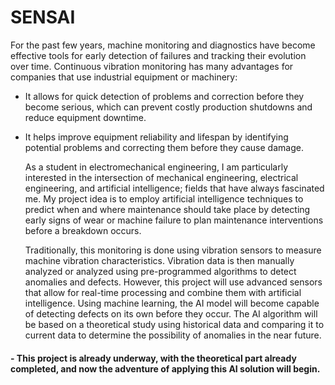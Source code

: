 # SENSAI

   For the past few years, machine monitoring and diagnostics have become effective tools for early detection of failures and tracking their evolution over time. Continuous vibration monitoring has many advantages for companies that use industrial equipment or machinery:
- It allows for quick detection of problems and correction before they become serious, which can prevent costly production shutdowns and reduce equipment downtime.
- It helps improve equipment reliability and lifespan by identifying potential problems and correcting them before they cause damage.

   As a student in electromechanical engineering, I am particularly interested in the intersection of mechanical engineering, electrical engineering, and artificial intelligence; fields that have always fascinated me. My project idea is to employ artificial intelligence techniques to predict when and where maintenance should take place by detecting early signs of wear or machine failure to plan maintenance interventions before a breakdown occurs.
   
   Traditionally, this monitoring is done using vibration sensors to measure machine vibration characteristics. Vibration data is then manually analyzed or analyzed using pre-programmed algorithms to detect anomalies and defects. However, this project will use advanced sensors that allow for real-time processing and combine them with artificial intelligence. 
   Using machine learning, the AI model will become capable of detecting defects on its own before they occur. The AI algorithm will be based on a theoretical study using historical data and comparing it to current data to determine the possibility of anomalies in the near future.
   
####  - This project is already underway, with the theoretical part already completed, and now the adventure of applying this AI solution will begin.

